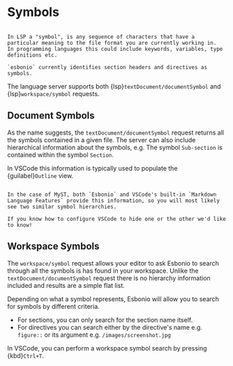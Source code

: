 # Symbols

```{admonition} What is a symbol?

In LSP a "symbol", is any sequence of characters that have a particular meaning to the file format you are currently working in.
In programming languages this could include keywords, variables, type definitions etc.

`esbonio` currently identifies section headers and directives as symbols.
```

The language server supports both {lsp}`textDocument/documentSymbol` and {lsp}`workspace/symbol` requests.

## Document Symbols

As the name suggests, the `textDocument/documentSymbol` request returns all the symbols contained in a given file.
The server can also include hierarchical information about the symbols, e.g. The symbol `Sub-section` is contained within the symbol `Section`.

In VSCode this information is typically used to populate the {guilabel}`Outline` view.

```{note}

In the case of MyST, both `Esbonio` and VSCode's built-in `Markdown Language Features` provide this information, so you will most likely see two similar symbol hierarchies.

If you know how to configure VSCode to hide one or the other we'd like to know!
```

## Workspace Symbols

The `workspace/symbol` request allows your editor to ask Esbonio to search through all the symbols is has found in your workspace.
Unlike the `textDocument/documentSymbol` request there is no hierarchy information included and results are a simple flat list.

Depending on what a symbol represents, Esbonio will allow you to search for symbols by different criteria.

- For sections, you can only search for the section name itself.
- For directives you can search either by the directive's name e.g. `figure::` or its argument e.g. `/images/screenshot.jpg`

In VSCode, you can perform a workspace symbol search by pressing {kbd}`Ctrl+T`.
